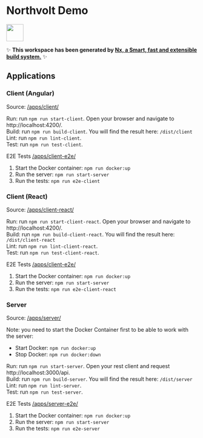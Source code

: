# Northvolt Demo

<a alt="Nx logo" href="https://nx.dev" target="_blank" rel="noreferrer"><img src="https://raw.githubusercontent.com/nrwl/nx/master/images/nx-logo.png" width="45"></a>

✨ **This workspace has been generated by [Nx, a Smart, fast and extensible build system.](https://nx.dev)** ✨


## Applications

### Client (Angular)

Source: [/apps/client/](/apps/client/)  

Run: run `npm run start-client`. Open your browser and navigate to http://localhost:4200/.  
Build: run `npm run build-client`. You will find the result here: `/dist/client`  
Lint: run `npm run lint-client`.  
Test: run `npm run test-client`.

E2E Tests [/apps/client-e2e/](/apps/client-e2e/)

1. Start the Docker container: `npm run docker:up`
2. Run the server: `npm run start-server`
3. Run the tests: `npm run e2e-client`

### Client (React)

Source: [/apps/client-react/](/apps/client-react/)

Run: run `npm run start-client-react`. Open your browser and navigate to http://localhost:4200/.  
Build: run `npm run build-client-react`. You will find the result here: `/dist/client-react`  
Lint: run `npm run lint-client-react`.  
Test: run `npm run test-client-react`.

E2E Tests [/apps/client-e2e/](/apps/client-e2e/)

1. Start the Docker container: `npm run docker:up`
2. Run the server: `npm run start-server`
3. Run the tests: `npm run e2e-client-react`

### Server

Source: [/apps/server/](/apps/server/)  

Note: you need to start the Docker Container first to be able to work with the server:  
  * Start Docker: `npm run docker:up`  
  * Stop Docker: `npm run docker:down`  

Run: run `npm run start-server`. Open your rest client and request http://localhost:3000/api.  
Build: run `npm run build-server`. You will find the result here: `/dist/server`  
Lint: run `npm run lint-server`.  
Test: run `npm run test-server`.  

E2E Tests [/apps/server-e2e/](/apps/server-e2e/)

1. Start the Docker container: `npm run docker:up`
2. Run the server: `npm run start-server`
3. Run the tests: `npm run e2e-server`

